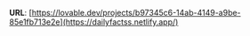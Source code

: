 **URL**: [https://lovable.dev/projects/b97345c6-14ab-4149-a9be-85e1fb713e2e](https://dailyfactss.netlify.app/)

